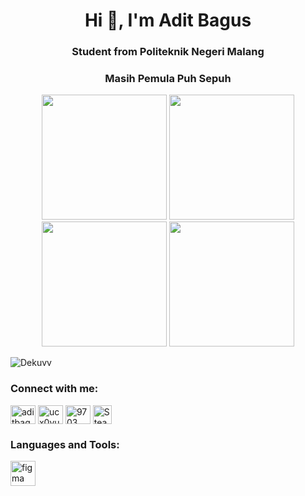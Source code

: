 <h1 align="center">Hi 👋, I'm Adit Bagus</h1>
<h3 align="center">Student from Politeknik Negeri Malang</h3>
<h3 align="center">Masih Pemula Puh Sepuh</h3>

<p align="center">
  <img width="200" src="https://media.tenor.com/Iz-P5CAP_BcAAAAM/me-too.gif"/>
  <img width="200" src="https://media.giphy.com/media/B2CxNosDKhYiY/giphy.gif"/>
  <img width="200" src="https://media.tenor.com/Iz-P5CAP_BcAAAAM/me-too.gif"/>
  <img width="200" src="https://media.giphy.com/media/B2CxNosDKhYiY/giphy.gif"/>

</p>

<p align="left"> <img src="https://komarev.com/ghpvc/?username=Dekuvv&label=Profile%20views&color=0e75b6&style=flat" alt="Dekuvv" /> </p>

<h3 align="left">Connect with me:</h3>
<p align="left">
<a href="https://instagram.com/aditbagus85" target="blank"><img align="center" src="https://raw.githubusercontent.com/rahuldkjain/github-profile-readme-generator/master/src/images/icons/Social/instagram.svg" alt="aditbagus85" height="30" width="40" /></a>
<a href="https://www.youtube.com/@aditbagus85" target="blank"><img align="center" src="https://raw.githubusercontent.com/rahuldkjain/github-profile-readme-generator/master/src/images/icons/Social/youtube.svg" alt="ucx0yu-bl_3z41patpmozvtg" height="30" width="40" /></a>
<a href="https://discord.gg/Dekuw#9703" target="blank"><img align="center" src="https://raw.githubusercontent.com/rahuldkjain/github-profile-readme-generator/master/src/images/icons/Social/discord.svg" alt="9703" height="30" width="40" /></a>
   <a href="https://steamcommunity.com/profiles/76561198837283239/"><img align="center" src="https://upload.wikimedia.org/wikipedia/commons/thumb/8/83/Steam_icon_logo.svg/768px-Steam_icon_logo.svg.png" height="30" width="30" alt="Steam"/></a>
</p>

<h3 align="left">Languages and Tools:</h3>
<p align="left"> <a href="https://www.figma.com/" target="_blank" rel="noreferrer"> <img src="https://www.vectorlogo.zone/logos/figma/figma-icon.svg" alt="figma" width="40" height="40"/> </a> </p>
